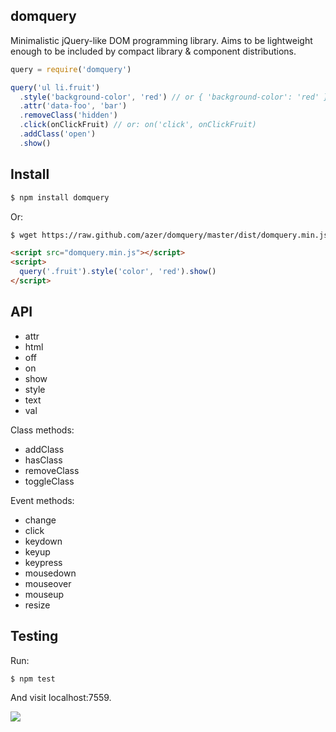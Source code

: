 ## domquery

Minimalistic jQuery-like DOM programming library. Aims to be lightweight enough to be included by compact library & component distributions.

```js
query = require('domquery')

query('ul li.fruit')
  .style('background-color', 'red') // or { 'background-color': 'red' }
  .attr('data-foo', 'bar')
  .removeClass('hidden')
  .click(onClickFruit) // or: on('click', onClickFruit)
  .addClass('open')
  .show()
```

## Install

```bash
$ npm install domquery
```

Or:

```bash
$ wget https://raw.github.com/azer/domquery/master/dist/domquery.min.js
```

```html
<script src="domquery.min.js"></script>
<script>
  query('.fruit').style('color', 'red').show()
</script>
```

## API

* attr
* html
* off
* on
* show
* style
* text
* val

Class methods:

* addClass
* hasClass
* removeClass
* toggleClass

Event methods:

* change
* click
* keydown
* keyup
* keypress
* mousedown
* mouseover
* mouseup
* resize

## Testing

Run:

```bash
$ npm test
```

And visit localhost:7559.

![](https://dl.dropboxusercontent.com/s/4nnw71f7k726wf3/npmel_29.jpg)
